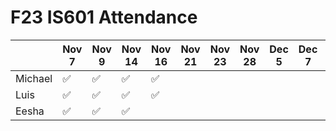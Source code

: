 # F23 IS601 Attendance
|       |Nov 7  |Nov 9  |Nov 14  |Nov 16  |Nov 21  |Nov 23  |Nov 28  |Dec 5  |Dec 7  |Dec 12|
|-------|-------|-------|--------|--------|--------|--------|--------|-------|-------|------|
|Michael|✅     |✅      |✅      |✅      |        |        |        |       |       |      |    
|Luis   |✅     |✅      |✅      |✅      |        |        |        |       |       |      | 
|Eesha  |✅     |✅      |✅      |        |        |        |        |       |       |      |
